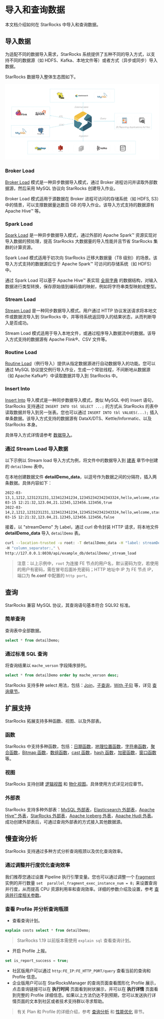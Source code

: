 # 导入和查询数据

本文档介绍如何在 StarRocks 中导入和查询数据。

## 导入数据

为适配不同的数据导入需求，StarRocks 系统提供了五种不同的导入方式，以支持不同的数据源（如 HDFS、Kafka、本地文件等）或者方式（异步或同步）导入数据。

StarRocks 数据导入整体生态图如下。

![starrocks_ecology](../assets/screenshot_1615530614737.png)

### Broker Load

[Broker Load](/loading/BrokerLoad.md) 模式是一种异步数据导入模式，通过 Broker 进程访问并读取外部数据源，然后采用 MySQL 协议向 StarRocks 创建导入作业。

Broker Load 模式适用于源数据在 Broker 进程可访问的存储系统（如 HDFS, S3）中的情景，可以支撑数据量达数百 GB 的导入作业。该导入方式支持的数据源有 Apache Hive™ 等。

### Spark Load

[Spark Load](/loading/SparkLoad.md) 是一种异步数据导入模式，通过外部的 Apache Spark™ 资源实现对导入数据的预处理，提高 StarRocks 大数据量的导入性能并且节省 StarRocks 集群的计算资源。

Spark Load 模式适用于初次向 StarRocks 迁移大数据量（TB 级别）的场景。该导入方式支持的数据源应位于 Apache Spark™ 可访问的存储系统（如 HDFS）中。

通过 Spark Load 可以基于 Apache Hive™ 表实现 [全局字典](/loading/SparkLoad.md) 的数据结构，对输入数据进行类型转换，保存原始值到编码值的映射，例如将字符串类型映射成整型。

### Stream Load

[Stream Load](/loading/StreamLoad.md) 是一种同步数据导入模式。用户通过 HTTP 协议发送请求将本地文件或数据流导入到 StarRocks 中，并等待系统返回导入的结果状态，从而判断导入是否成功。

Stream Load 模式适用于导入本地文件，或通过程序导入数据流中的数据。该导入方式支持的数据源有 Apache Flink®、CSV 文件等。

### Routine Load

[Routine Load](/loading/RoutineLoad.md)（例行导入）提供从指定数据源进行自动数据导入的功能。您可以通过 MySQL 协议提交例行导入作业，生成一个常驻线程，不间断地从数据源（如 Apache Kafka®）中读取数据并导入到 StarRocks 中。

### Insert Into

[Insert Into](/loading/InsertInto.md) 导入模式是一种同步数据导入模式，类似 MySQL 中的 Insert 语句，StarRocks 支持通过 `INSERT INTO tbl SELECT ...;` 的方式从 StarRocks 的表中读取数据并导入到另一张表。您也可以通过 `INSERT INTO tbl VALUES(...);` 插入单条数据。该导入方式支持的数据源有 DataX/DTS、Kettle/Informatic、以及 StarRocks 本身。

具体导入方式详情请参考 [数据导入](../loading/Loading_intro.md)。

### 通过 Stream Load 导入数据

以下示例以 Stream load 导入方式为例，将文件中的数据导入到 [建表](/quick_start/Create_table.md) 章节中创建的 `detailDemo` 表中。

在本地创建数据文件 **detailDemo_data**，以逗号作为数据之间的分隔符，插入两条数据。具体内容如下：

```Plain Text
2022-03-13,1,1212,1231231231,123412341234,123452342342343324,hello,welcome,starrocks,2022-03-15 12:21:32,123.04,21.12345,123456.123456,true
2022-03-14,2,1212,1231231231,123412341234,123452342342343324,hello,welcome,starrocks,2022-03-15 12:21:32,123.04,21.12345,123456.123456,false
```

接着，以 "streamDemo" 为 Label，通过 curl 命令封装 HTTP 请求，将本地文件 **detailDemo_data** 导入 `detailDemo` 表。

```bash
curl --location-trusted -u root: -T detailDemo_data -H "label: streamDemo" \
-H "column_separator:," \
http://127.0.0.1:8030/api/example_db/detailDemo/_stream_load
```

> 注意：以上示例中，`root` 为连接 FE 节点的用户名，默认密码为空，若使用的用户有密码，需在冒号后面补充密码；HTTP 地址中 IP 为 FE 节点 IP，端口为 **fe.conf** 中配置的 `http port`。

## 查询

StarRocks 兼容 MySQL 协议，其查询语句基本符合 SQL92 标准。

### 简单查询

查询表中全部数据。

```sql
select * from detailDemo;
```

### 通过标准 SQL 查询

将查询结果以 `mache_verson` 字段降序排列。

```sql
select * from detailDemo order by mache_verson desc;
```

StarRocks 支持多种 select 用法，包括：[Join](/sql-reference/sql-statements/data-manipulation/SELECT.md#%E8%BF%9E%E6%8E%A5join)，[子查询](/sql-reference/sql-statements/data-manipulation/SELECT.md#子查询)，[With 子句](/sql-reference/sql-statements/data-manipulation/SELECT.md#with%E5%AD%90%E5%8F%A5) 等，详见 [查询章节](/sql-reference/sql-statements/data-manipulation/SELECT.md)。

## 扩展支持

StarRocks 拓展支持多种函数、视图、以及外部表。

### 函数

StarRocks 中支持多种函数，包括：[日期函数](/sql-reference/sql-functions/date-time-functions/convert_tz.md)，[地理位置函数](/sql-reference/sql-functions/spatial-functions/st_astext.md)，[字符串函数](/sql-reference/sql-functions/string-functions/append_trailing_char_if_absent.md)，[聚合函数](/sql-reference/sql-functions/aggregate-functions/approx_count_distinct.md)，[Bitmap 函数](/sql-reference/sql-functions/bitmap-functions/bitmap_and.md)，[数组函数](/sql-reference/sql-functions/array-functions/array_append.md)，[cast 函数](/sql-reference/sql-functions/cast.md)，[hash 函数](/sql-reference/sql-functions/hash-functions/murmur_hash3_32.md)，[加密函数](/sql-reference/sql-functions/encryption-functions/md5.md)，[窗口函数](/using_starrocks/Window_function.md) 等。

### 视图

StarRocks 支持创建 [逻辑视图](/sql-reference/sql-statements/data-definition/CREATE%20VIEW.md#description) 和 [物化视图](/using_starrocks/Materialized_view.md#物化视图)。具体使用方式详见对应章节。

### 外部表

StarRocks 支持多种外部表：[MySQL 外部表](/using_starrocks/External_table.md#MySQL外部表)，[Elasticsearch 外部表](/using_starrocks/External_table.md#Elasticsearch外部表)，[Apache Hive™ 外表](/using_starrocks/External_table.md#Hive外表)，[StarRocks 外部表](/using_starrocks/External_table.md#StarRocks外部表)，[Apache Iceberg 外表](/using_starrocks/External_table.md#apache-iceberg%E5%A4%96%E8%A1%A8)，[Apache Hudi 外表](/using_starrocks/External_table.md#apache-hudi-外表)。成功创建外部表后，可通过查询外部表的方式接入其他数据源。

## 慢查询分析

StarRocks 支持通过多种方式分析查询瓶颈以及优化查询效率。

### 通过调整并行度优化查询效率

我们推荐您通过设置 Pipeline 执行引擎变量。您也可以通过调整一个 [Fragment](/introduction/features.md#mpp分布式执行框架) 实例的并行数量 `set  parallel_fragment_exec_instance_num = 8;` 来设置查询并行度，从而提高 CPU 资源利用率和查询效率。详细的参数介绍及设置，参考 [查询并行度相关参数](/administration/Query_management.md)。

### 查看 Profile 并分析查询瓶颈

* 查看查询计划。

```sql
explain costs select * from detailDemo;
```

> StarRocks 1.19 以前版本需使用 `explain sql` 查看查询计划。

* 开启 Profile 上报。

```sql
set is_report_success = true;
```

* 社区版用户可以通过 `http:FE_IP:FE_HTTP_PORT/query` 查看当前的查询和 Profile 信息。
* 企业版用户可以在 StarRocksManager 的查询页面查看图形化 Profile 展示，点击查询链接可以在 **执行时间** 页面看到树状展示，并可以在 **执行详情** 页面看到完整的 Profile 详细信息。如果以上方法仍达不到预期，您可以发送执行详情页面的文本到社区或者技术支持群以寻求帮助。

> 有关 Plan 和 Profile 的详细介绍，参考 [查询分析](../administration/Query_planning.md) 和 [性能优化](../administration/Profiling.md) 章节。
